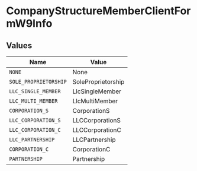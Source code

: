 # CompanyStructureMemberClientFormW9Info


## Values

| Name                  | Value                 |
| --------------------- | --------------------- |
| `NONE`                | None                  |
| `SOLE_PROPRIETORSHIP` | SoleProprietorship    |
| `LLC_SINGLE_MEMBER`   | LlcSingleMember       |
| `LLC_MULTI_MEMBER`    | LlcMultiMember        |
| `CORPORATION_S`       | CorporationS          |
| `LLC_CORPORATION_S`   | LLCCorporationS       |
| `LLC_CORPORATION_C`   | LLCCorporationC       |
| `LLC_PARTNERSHIP`     | LLCPartnership        |
| `CORPORATION_C`       | CorporationC          |
| `PARTNERSHIP`         | Partnership           |